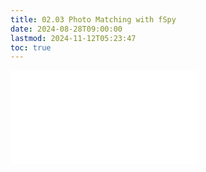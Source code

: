 ```yaml
---
title: 02.03 Photo Matching with fSpy
date: 2024-08-28T09:00:00
lastmod: 2024-11-12T05:23:47
toc: true
---
```


![Link to included file content](../../../../3d-modeling/photo-perspective-matching-with-fspy.md)
